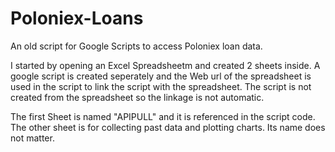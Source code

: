 # Poloniex-Loans
An old script for Google Scripts to access Poloniex loan data. 

I started by opening an Excel Spreadsheetm and created 2 sheets inside. 
A google script is created seperately and the Web url of the spreadsheet is used in the script to link the script with the spreadsheet. 
The script is not created from the spreadsheet so the linkage is not automatic. 

The first Sheet is named "APIPULL" and it is referenced in the script code. The other sheet is for collecting past data and plotting charts. Its name does not matter. 
